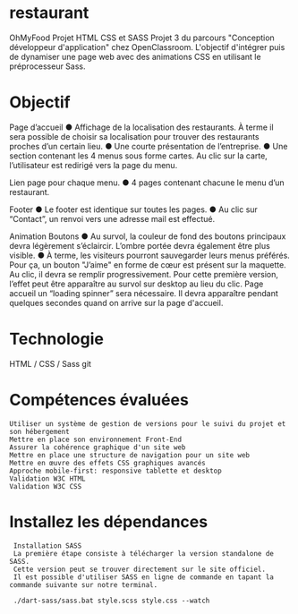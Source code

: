 # restaurant
OhMyFood Projet HTML CSS et SASS
Projet 3 du parcours "Conception développeur d'application" chez OpenClassroom. 
L'objectif d'intégrer puis de dynamiser une page web avec des animations CSS en utilisant le préprocesseur Sass.
 
 # Objectif
Page d’accueil 
  ● Affichage de la localisation des restaurants. À terme il sera possible de choisir sa
    localisation pour trouver des restaurants proches d’un certain lieu.
  ● Une courte présentation de l’entreprise.
  ● Une section contenant les 4 menus sous forme cartes. Au clic sur la carte,
    l’utilisateur est redirigé vers la page du menu.
    
  Lien page pour chaque menu.
  ● 4 pages contenant chacune le menu d’un restaurant.
  
  Footer
  ● Le footer est identique sur toutes les pages.
  ● Au clic sur “Contact”, un renvoi vers une adresse mail est effectué.
  
  Animation
  Boutons
    ● Au survol, la couleur de fond des boutons principaux devra légèrement s’éclaircir.
      L’ombre portée devra également être plus visible.
    ● À terme, les visiteurs pourront sauvegarder leurs menus préférés. Pour ça, un
      bouton "J’aime" en forme de cœur est présent sur la maquette. Au clic, il devra se
      remplir progressivement. Pour cette première version, l’effet peut être apparaître au
    survol sur desktop au lieu du clic.
    Page accueil
    un “loading spinner” sera nécessaire. 
    Il devra apparaître pendant quelques secondes quand on arrive sur la page d'accueil.
    
  
  # Technologie
  HTML / CSS / Sass 
  git
  
  # Compétences évaluées
    Utiliser un système de gestion de versions pour le suivi du projet et son hébergement
    Mettre en place son environnement Front-End
    Assurer la cohérence graphique d'un site web
    Mettre en place une structure de navigation pour un site web
    Mettre en œuvre des effets CSS graphiques avancés
    Approche mobile-first: responsive tablette et desktop
    Validation W3C HTML 
    Validation W3C CSS 
    
  # Installez les dépendances
     Installation SASS
     La première étape consiste à télécharger la version standalone de SASS. 
     Cette version peut se trouver directement sur le site officiel. 
     Il est possible d'utiliser SASS en ligne de commande en tapant la commande suivante sur notre terminal.
     
     ./dart-sass/sass.bat style.scss style.css --watch
  
